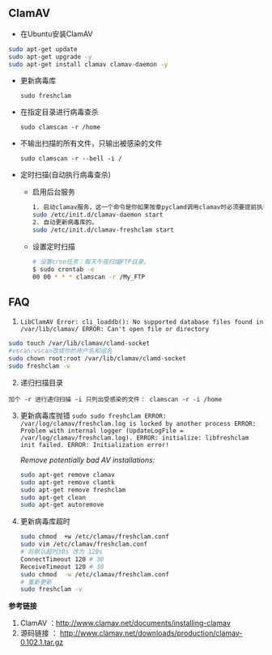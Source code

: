 ClamAV
-----------------------------------

* 在Ubuntu安装ClamAV 

```bash
sudo apt-get update
sudo apt-get upgrade -y
sudo apt-get install clamav clamav-daemon -y
```

* 更新病毒库

    `sudo freshclam`

* 在指定目录进行病毒查杀

    `sudo clamscan -r /home`


* 不输出扫描的所有文件，只输出被感染的文件

    `sudo clamscan -r --bell -i /`

* 定时扫描(自动执行病毒查杀)
    + 启用后台服务
        ```bash
        1. 启动clamav服务，这一个命令是你如果按章pyclamd调用clamav时必须要提前执行的方法。
        sudo /etc/init.d/clamav-daemon start
        2. 自动更新病毒库的。
        sudo /etc/init.d/clamav-freshclam start
        ```

    + 设置定时扫描
        ```bash
        # 设置cron任务：每天午夜扫描FTP目录。
        $ sudo crontab -e
        00 00 * * * clamscan -r /My_FTP
        
        ```
FAQ
----------------------------------------------------------------

1. `LibClamAV Error: cli_loaddb(): No supported database files found in /var/lib/clamav/
ERROR: Can't open file or directory`

```bash
sudo touch /var/lib/clamav/clamd-socket
#vscan:vscan改成你的用户名和组名
sudo chown root:root /var/lib/clamav/clamd-socket 
sudo freshclam -v

```

2. 递归扫描目录

`加个 -r 进行递归扫描 -i 只列出受感染的文件： clamscan -r -i /home`

3. 更新病毒库抛错 `sudo sudo freshclam
ERROR: /var/log/clamav/freshclam.log is locked by another process
ERROR: Problem with internal logger (UpdateLogFile = /var/log/clamav/freshclam.log).
ERROR: initialize: libfreshclam init failed.
ERROR: Initialization error!`


    *Remove potentially bad AV installations:*

    ```bash
    sudo apt-get remove clamav 
    sudo apt-get remove clamtk 
    sudo apt-get remove freshclam
    sudo apt-get clean
    sudo apt-get autoremove
    ```

4. 更新病毒库超时
    ```bash
    sudo chmod  +w /etc/clamav/freshclam.conf 
    sudo vim /etc/clamav/freshclam.conf
    # 将默认超时30s 改为 120s
    ConnectTimeout 120 # 30
    ReceiveTimeout 120 # 30
    sudo chmod  -w /etc/clamav/freshclam.conf
    # 重新更新
    sudo freshclam -v
    ```

**参考链接**

1. ClamAV ：http://www.clamav.net/documents/installing-clamav
2. 源码链接 ： http://www.clamav.net/downloads/production/clamav-0.102.1.tar.gz
